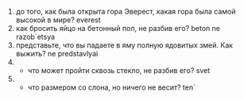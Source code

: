 1) до того, как была открыта гора Эверест, какая гора была самой высокой в мире?
everest
2) как бросить яйцо на бетонный пол, не разбив его?
beton ne razob`etsya
3) представьте, что вы падаете в яму полную ядовитых змей. Как выжить?
ne predstavlyai
4) - что может пройти сквозь стекло, не разбив его?
svet
5) - что размером со слона, но ничего не весит?
ten`
